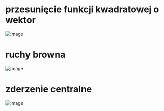 # przesunięcie funkcji kwadratowej o wektor
![image](https://user-images.githubusercontent.com/60442527/192388733-4f8c87f7-3d83-4083-86ce-91d32f1387a8.png)

# ruchy browna
![image](https://user-images.githubusercontent.com/60442527/196241747-ea1f4dd4-8d62-492e-a20a-88fbb8eb0f04.png)

# zderzenie centralne
![image](https://user-images.githubusercontent.com/60442527/209244706-3f45846c-5b9c-448c-8f18-0dd915157f50.png)

